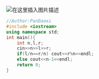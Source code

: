 ![在这里插入图片描述](https://pic.2ge.org/cdn/?url=https://img-blog.csdnimg.cn/ea1aca610cdb4dab88d002bafccc4927.png?x-oss-process=image/watermark,type_ZHJvaWRzYW5zZmFsbGJhY2s,shadow_50,text_Q1NETiBA5r2Y6YGT54a5,size_20,color_FFFFFF,t_70,g_se,x_16)

```cpp
//Author:PanDaoxi
#include <iostream>
using namespace std;
int main(){
	int n,l,r;
	cin>>n>>l>>r;
	if(l/n==r/n) cout<<r%n<<endl;
	else cout<<n-1<<endl;
	return 0;
} 
```


